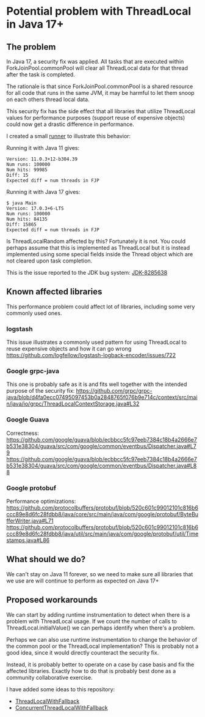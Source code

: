 # Potential problem with ThreadLocal in Java 17+

## The problem
In Java 17, a security fix was applied. All tasks that are executed within ForkJoinPool.commonPool will
clear all ThreadLocal data for that thread after the task is completed.

The rationale is that since ForkJoinPool.commonPool is a shared resource for all code that runs in the same JVM,
it may be harmful to let them snoop on each others thread local data.

This security fix has the side effect that all libraries that utilize ThreadLocal values for performance purposes
(support reuse of expensive objects) could now get a drastic difference in performance.

I created a small [runner](src/main/java/Main.java) to illustrate this behavior:

Running it with Java 11 gives:

    Version: 11.0.3+12-b304.39
    Num runs: 100000
    Num hits: 99985
    Diff: 15
    Expected diff = num threads in FJP

Running it with Java 17 gives:

    $ java Main
    Version: 17.0.3+6-LTS
    Num runs: 100000
    Num hits: 84135
    Diff: 15865
    Expected diff = num threads in FJP

Is ThreadLocalRandom affected by this? Fortunately it is not. You could perhaps assume that this is implemented as
ThreadLocal<Random> but it is instead implemented using some special fields inside the Thread object which are not
cleared upon task completion.

This is the issue reported to the JDK bug system: [JDK-8285638](https://bugs.openjdk.java.net/browse/JDK-8285638)

## Known affected libraries

This performance problem could affect lot of libraries, including some very commonly used ones.

### logstash

This issue illustrates a commonly used pattern for using ThreadLocal to reuse expensive objects and how it can go wrong 
https://github.com/logfellow/logstash-logback-encoder/issues/722

### Google grpc-java
This one is probably safe as it is and fits well together with the intended purpose of the security fix:
https://github.com/grpc/grpc-java/blob/d4fa0ecc07495097453b0a2848765f076b9e714c/context/src/main/java/io/grpc/ThreadLocalContextStorage.java#L32


### Google Guava

Correctness:
https://github.com/google/guava/blob/ecbbcc5fc97eeb7384c18b4a2666e7b531e38304/guava/src/com/google/common/eventbus/Dispatcher.java#L79
https://github.com/google/guava/blob/ecbbcc5fc97eeb7384c18b4a2666e7b531e38304/guava/src/com/google/common/eventbus/Dispatcher.java#L88


### Google protobuf

Performance optimizations:
https://github.com/protocolbuffers/protobuf/blob/520c601c99012101c816b6ccc89e8d6fc28fdbb8/java/core/src/main/java/com/google/protobuf/ByteBufferWriter.java#L71
https://github.com/protocolbuffers/protobuf/blob/520c601c99012101c816b6ccc89e8d6fc28fdbb8/java/util/src/main/java/com/google/protobuf/util/Timestamps.java#L86


## What should we do?

We can't stay on Java 11 forever, so we need to make sure all libraries that we use are will continue to perform
as expected on Java 17+

## Proposed workarounds

We can start by adding runtime instrumentation to detect when there is a problem with ThreadLocal usage.
If we count the number of calls to ThreadLocal.initialValue() we can perhaps identify when there's a problem.

Perhaps we can also use runtime instrumentation to change the behavior of the common pool or the ThreadLocal implementation?
This is probably not a good idea, since it would directly counteract the security fix.

Instead, it is probably better to operate on a case by case basis and fix the affected libraries.
Exactly how to do that is probably best done as a community collaborative exercise.

I have added some ideas to this repository:
* [ThreadLocalWithFallback](src/main/java/ThreadLocalWithFallback.java)
* [ConcurrentThreadLocalWithFallback](src/main/java/ConcurrentThreadLocalWithFallback.java)
